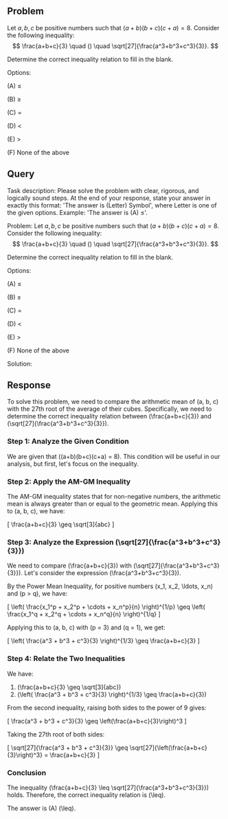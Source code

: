 ## Problem

Let $a, b, c$ be positive numbers such that $(a+b)(b+c)(c+a) = 8$. Consider the following inequality:
$$
\frac{a+b+c}{3} \quad () \quad \sqrt[27]{\frac{a^3+b^3+c^3}{3}}.
$$

Determine the correct inequality relation to fill in the blank.

Options:

(A) $\leq$ 

(B) $\geq$

(C) $=$ 

(D) $<$

(E) $>$

(F) None of the above

## Query

Task description: Please solve the problem with clear, rigorous, and logically sound steps. At the end of your response, state your answer in exactly this format: 'The answer is (Letter) Symbol', where Letter is one of the given options. Example: 'The answer is (A) $\leq$'.

Problem: Let $a, b, c$ be positive numbers such that $(a+b)(b+c)(c+a) = 8$. Consider the following inequality:
$$
\frac{a+b+c}{3} \quad () \quad \sqrt[27]{\frac{a^3+b^3+c^3}{3}}.
$$

Determine the correct inequality relation to fill in the blank.

Options:

(A) $\leq$ 

(B) $\geq$

(C) $=$ 

(D) $<$

(E) $>$

(F) None of the above

Solution:

## Response

To solve this problem, we need to compare the arithmetic mean of \(a, b, c\) with the 27th root of the average of their cubes. Specifically, we need to determine the correct inequality relation between \(\frac{a+b+c}{3}\) and \(\sqrt[27]{\frac{a^3+b^3+c^3}{3}}\).

### Step 1: Analyze the Given Condition

We are given that \((a+b)(b+c)(c+a) = 8\). This condition will be useful in our analysis, but first, let's focus on the inequality.

### Step 2: Apply the AM-GM Inequality

The AM-GM inequality states that for non-negative numbers, the arithmetic mean is always greater than or equal to the geometric mean. Applying this to \(a, b, c\), we have:

\[
\frac{a+b+c}{3} \geq \sqrt[3]{abc}
\]

### Step 3: Analyze the Expression \(\sqrt[27]{\frac{a^3+b^3+c^3}{3}}\)

We need to compare \(\frac{a+b+c}{3}\) with \(\sqrt[27]{\frac{a^3+b^3+c^3}{3}}\). Let's consider the expression \(\frac{a^3+b^3+c^3}{3}\).

By the Power Mean Inequality, for positive numbers \(x_1, x_2, \ldots, x_n\) and \(p > q\), we have:

\[
\left( \frac{x_1^p + x_2^p + \cdots + x_n^p}{n} \right)^{1/p} \geq \left( \frac{x_1^q + x_2^q + \cdots + x_n^q}{n} \right)^{1/q}
\]

Applying this to \(a, b, c\) with \(p = 3\) and \(q = 1\), we get:

\[
\left( \frac{a^3 + b^3 + c^3}{3} \right)^{1/3} \geq \frac{a+b+c}{3}
\]

### Step 4: Relate the Two Inequalities

We have:

1. \(\frac{a+b+c}{3} \geq \sqrt[3]{abc}\)
2. \(\left( \frac{a^3 + b^3 + c^3}{3} \right)^{1/3} \geq \frac{a+b+c}{3}\)

From the second inequality, raising both sides to the power of 9 gives:

\[
\frac{a^3 + b^3 + c^3}{3} \geq \left(\frac{a+b+c}{3}\right)^3
\]

Taking the 27th root of both sides:

\[
\sqrt[27]{\frac{a^3 + b^3 + c^3}{3}} \geq \sqrt[27]{\left(\frac{a+b+c}{3}\right)^3} = \frac{a+b+c}{3}
\]

### Conclusion

The inequality \(\frac{a+b+c}{3} \leq \sqrt[27]{\frac{a^3+b^3+c^3}{3}}\) holds. Therefore, the correct inequality relation is \(\leq\).

The answer is (A) \(\leq\).